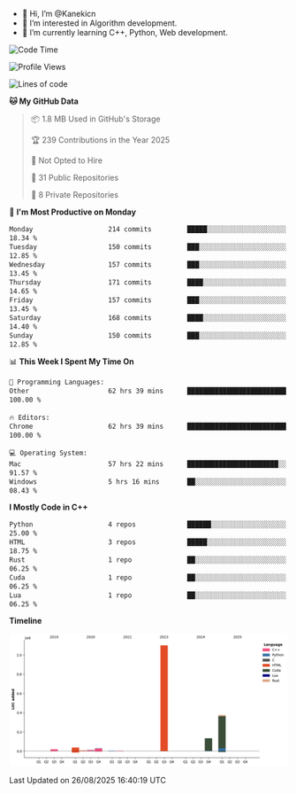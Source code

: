 - 👋 Hi, I’m @Kanekicn
- 👀 I’m interested in Algorithm development.
- 🌱 I’m currently learning C++, Python, Web development.

<!---
cotecsz/cotecsz is a ✨ special ✨ repository because its `README.md` (this file) appears on your GitHub profile.
You can click the Preview link to take a look at your changes.
--->

<!--START_SECTION:waka-->
![Code Time](http://img.shields.io/badge/Code%20Time-4%2C330%20hrs%2059%20mins-blue)

![Profile Views](http://img.shields.io/badge/Profile%20Views-0-blue)

![Lines of code](https://img.shields.io/badge/From%20Hello%20World%20I%27ve%20Written-1.7%20million%20lines%20of%20code-blue)

**🐱 My GitHub Data** 

> 📦 1.8 MB Used in GitHub's Storage 
 > 
> 🏆 239 Contributions in the Year 2025
 > 
> 🚫 Not Opted to Hire
 > 
> 📜 31 Public Repositories 
 > 
> 🔑 8 Private Repositories 
 > 
📅 **I'm Most Productive on Monday** 

```text
Monday                   214 commits         █████░░░░░░░░░░░░░░░░░░░░   18.34 % 
Tuesday                  150 commits         ███░░░░░░░░░░░░░░░░░░░░░░   12.85 % 
Wednesday                157 commits         ███░░░░░░░░░░░░░░░░░░░░░░   13.45 % 
Thursday                 171 commits         ████░░░░░░░░░░░░░░░░░░░░░   14.65 % 
Friday                   157 commits         ███░░░░░░░░░░░░░░░░░░░░░░   13.45 % 
Saturday                 168 commits         ████░░░░░░░░░░░░░░░░░░░░░   14.40 % 
Sunday                   150 commits         ███░░░░░░░░░░░░░░░░░░░░░░   12.85 % 
```


📊 **This Week I Spent My Time On** 

```text
💬 Programming Languages: 
Other                    62 hrs 39 mins      █████████████████████████   100.00 % 

🔥 Editors: 
Chrome                   62 hrs 39 mins      █████████████████████████   100.00 % 

💻 Operating System: 
Mac                      57 hrs 22 mins      ███████████████████████░░   91.57 % 
Windows                  5 hrs 16 mins       ██░░░░░░░░░░░░░░░░░░░░░░░   08.43 % 
```

**I Mostly Code in C++** 

```text
Python                   4 repos             ██████░░░░░░░░░░░░░░░░░░░   25.00 % 
HTML                     3 repos             █████░░░░░░░░░░░░░░░░░░░░   18.75 % 
Rust                     1 repo              ██░░░░░░░░░░░░░░░░░░░░░░░   06.25 % 
Cuda                     1 repo              ██░░░░░░░░░░░░░░░░░░░░░░░   06.25 % 
Lua                      1 repo              ██░░░░░░░░░░░░░░░░░░░░░░░   06.25 % 
```



**Timeline**

![Lines of Code chart](https://raw.githubusercontent.com/Kanekicn/Kanekicn/master/assets/bar_graph.png)


 Last Updated on 26/08/2025 16:40:19 UTC
<!--END_SECTION:waka-->
